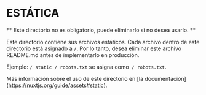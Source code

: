 # ESTÁTICA

** Este directorio no es obligatorio, puede eliminarlo si no desea usarlo. **

Este directorio contiene sus archivos estáticos.
Cada archivo dentro de este directorio está asignado a `/`.
Por lo tanto, desea eliminar este archivo README.md antes de implementarlo en producción.

Ejemplo: `/ static / robots.txt` se asigna como` / robots.txt`.

Más información sobre el uso de este directorio en [la documentación] (https://nuxtjs.org/guide/assets#static).